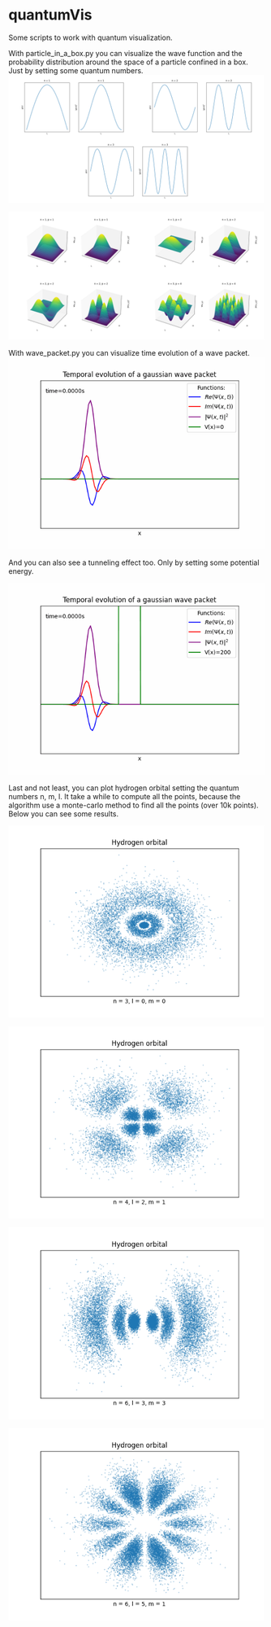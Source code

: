 # quantumVis
Some scripts to work with quantum visualization.

With particle_in_a_box.py you can visualize the wave function and the probability distribution around the space of a particle confined in a box. Just by setting some quantum numbers.
![](fig1.png)

![](fig2.png)

With wave_packet.py you can visualize time evolution of a wave packet.
![](wave.gif)

And you can also see a tunneling effect too. Only by setting some potential energy.

![](wave2.gif)

Last and not least, you can plot hydrogen orbital setting the quantum numbers n, m, l. It take a while to compute all the points, because the algorithm use a monte-carlo method to find all the points (over 10k points). Below you can see some results. 

![](fig3.png)

![](fig4.png)

![](fig5.png)

![](fig6.png)
